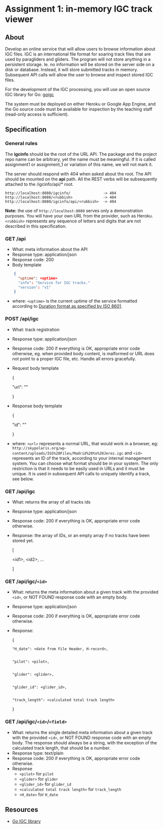 # [](#assignment-1-in-memory-igc-track-viewer)Assignment 1: in-memory IGC track viewer

## [](#about)About

Develop an online service that will allow users to browse information about IGC files. IGC is an international file format for soaring track files that are used by paragliders and gliders. The program will not store anything in a persistent storage. Ie. no information will be stored on the server side on a disk or database. Instead, it will store submitted tracks in memory. Subsequent API calls will allow the user to browse and inspect stored IGC files.

For the development of the IGC processing, you will use an open source IGC library for Go: [goigc](https://github.com/marni/goigc)

The system must be deployed on either Heroku or Google App Engine, and the Go source code must be available for inspection by the teaching staff (read-only access is sufficient).

## [](#specification)Specification

### [](#general-rules)General rules

The **igcinfo** should be the root of the URL API. The package and the project repo name can be arbitrary, yet the name must be meaningful. If it is called assignment1 or assignment_1 or variation of this name, we will not mark it.

The server should respond with 404 when asked about the root. The API should be mounted on the **api** path. All the REST verbs will be subsequently attached to the /igcinfo/api/* root.

    http://localhost:8080/igcinfo/               -> 404
    http://localhost:8080/<rubbish>              -> 404
    http://localhost:8080/igcinfo/api/<rubbish>  -> 404

**Note:** the use of `http://localhost:8080` serves only a demonstration purposes. You will have your own URL from the provider, such as Heroku. `<rubbish>` represents any sequence of letters and digits that are not described in this specification.

### [](#get-api)GET /api

*   What: meta information about the API
*   Response type: application/json
*   Response code: 200
*   Body template

```json
    {
      "uptime": <uptime>
      "info": "Service for IGC tracks."
      "version": "v1"
    }
```

*   where: `<uptime>` is the current uptime of the service formatted according to [Duration format as specified by ISO 8601](https://en.wikipedia.org/wiki/ISO_8601#Durations).

### [](#post-apiigc)POST /api/igc

*   What: track registration
*   Response type: application/json
*   Response code: 200 if everything is OK, appropriate error code otherwise, eg. when provided body content, is malformed or URL does not point to a proper IGC file, etc. Handle all errors gracefully.
*   Request body template

    {
      
	"url": "<url>"
    
    }

*   Response body template

    {

	"id": "<id>"

    }

*   where: `<url>` represents a normal URL, that would work in a browser, eg: `http://skypolaris.org/wp-content/uploads/IGS%20Files/Madrid%20to%20Jerez.igc` and `<id>` represents an ID of the track, according to your internal management system. You can choose what format should be in your system. The only restriction is that it needs to be easily used in URLs and it must be unique. It is used in subsequent API calls to uniquely identify a track, see below.

### [](#get-apiigc)GET /api/igc

*   What: returns the array of all tracks ids
*   Response type: application/json
*   Response code: 200 if everything is OK, appropriate error code otherwise.
*   Response: the array of IDs, or an empty array if no tracks have been stored yet.

    [

	\<id1\>, \<id2\>, ...

    ]

### [](#get-apiigcid)GET /api/igc/`<id>`

*   What: returns the meta information about a given track with the provided `<id>`, or NOT FOUND response code with an empty body.
*   Response type: application/json
*   Response code: 200 if everything is OK, appropriate error code otherwise.
*   Response:

    {

    	"H_date": <date from File Header, H-record>,


    	"pilot": <pilot>,


    	"glider": <glider>,


    	"glider_id": <glider_id>,


    	"track_length": <calculated total track length>

    }

### [](#get-apiigcidfield)GET /api/igc/`<id>`/`<field>`

*   What: returns the single detailed meta information about a given track with the provided `<id>`, or NOT FOUND response code with an empty body. The response should always be a string, with the exception of the calculated track length, that should be a number.
*   Response type: text/plain
*   Response code: 200 if everything is OK, appropriate error code otherwise.
*   Response
    *   `<pilot>` for `pilot`
    *   `<glider>` for `glider`
    *   `<glider_id>` for `glider_id`
    *   `<calculated total track length>` for `track_length`
    *   `<H_date>` for `H_date`

## [](#resources)Resources

*   [Go IGC library](https://github.com/marni/goigc)

